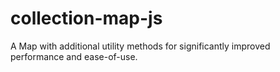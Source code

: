 # collection-map-js
A Map with additional utility methods for significantly improved performance and ease-of-use.
